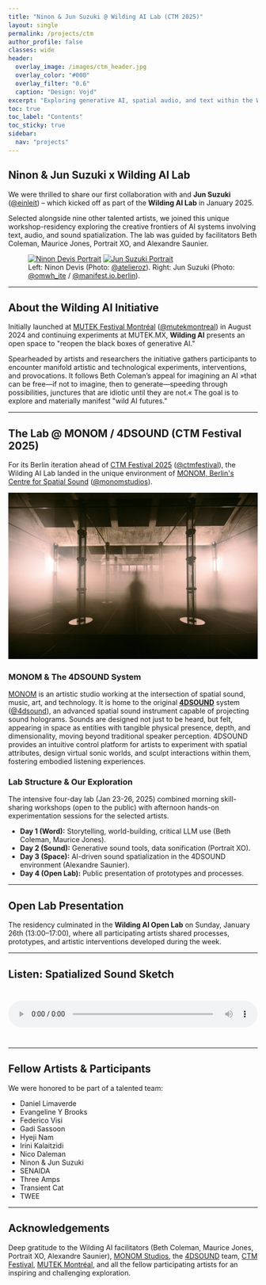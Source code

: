 ```yaml
---
title: "Ninon & Jun Suzuki @ Wilding AI Lab (CTM 2025)"
layout: single
permalink: /projects/ctm
author_profile: false
classes: wide
header:
  overlay_image: /images/ctm_header.jpg
  overlay_color: "#000"
  overlay_filter: "0.6"
  caption: "Design: Vojd"
excerpt: "Exploring generative AI, spatial audio, and text within the Wilding AI Lab residency at MONOM/4DSOUND during CTM Festival 2025."
toc: true
toc_label: "Contents"
toc_sticky: true
sidebar:
  nav: "projects"
---
```


## Ninon & Jun Suzuki x Wilding AI Lab

We were thrilled to share our first collaboration with and **Jun Suzuki** ([@einleit](https://www.instagram.com/einleit/)) – which kicked off as part of the **Wilding AI Lab** in January 2025.

Selected alongside nine other talented artists, we joined this unique workshop-residency exploring the creative frontiers of AI systems involving text, audio, and sound spatialization. The lab was guided by facilitators Beth Coleman, Maurice Jones, Portrait XO, and Alexandre Saunier.

<figure class="half">
    <a href="/images/projects/wilding-ai/ninon_devis_credit_atelieroz.jpg"><img src="/images/projects/wilding-ai/ninon_devis_credit_atelieroz.jpg" alt="Ninon Devis Portrait"></a>
    <a href="/images/projects/wilding-ai/jun_suzuki_credit_omwhite_manifest.jpg"><img src="/images/projects/wilding-ai/jun_suzuki_credit_omwhite_manifest.jpg" alt="Jun Suzuki Portrait"></a>
    <figcaption>Left: Ninon Devis (Photo: <a href="https://www.instagram.com/atelieroz/">@atelieroz</a>). Right: Jun Suzuki (Photo: <a href="https://www.instagram.com/omwh_ite/">@omwh_ite</a> / <a href="https://www.instagram.com/manifest.io.berlin/">@manifest.io.berlin</a>).</figcaption>
</figure>

---

## About the Wilding AI Initiative

Initially launched at [MUTEK Festival Montréal](https://montreal.mutek.org/) ([@mutekmontreal](https://www.instagram.com/mutekmontreal/)) in August 2024 and continuing experiments at MUTEK.MX, **Wilding AI** presents an open space to "reopen the black boxes of generative AI."

Spearheaded by artists and researchers the initiative gathers participants to encounter manifold artistic and technological experiments, interventions, and provocations. It follows Beth Coleman’s appeal for imagining an AI »that can be free—if not to imagine, then to generate—speeding through possibilities, junctures that are idiotic until they are not.« The goal is to explore and materially manifest "wild AI futures."

---

## The Lab @ MONOM / 4DSOUND (CTM Festival 2025)

For its Berlin iteration ahead of [CTM Festival 2025](https://www.ctm-festival.de/) ([@ctmfestival](https://www.instagram.com/ctmfestival/)), the Wilding AI Lab landed in the unique environment of [MONOM, Berlin's Centre for Spatial Sound](https://monom.studios/) ([@monomstudios](https://www.instagram.com/monomstudios/)).

![MONOM Studios 4DSOUND Space](/images/monom.jpg "MONOM Studios featuring the 4DSOUND system - Photo: [monomsound.com]")

### MONOM & The 4DSOUND System

[MONOM](https://monom.studios/) is an artistic studio working at the intersection of spatial sound, music, art, and technology. It is home to the original **[4DSOUND](https://4dsound.net/)** system ([@4dsound](https://www.instagram.com/4dsound/)), an advanced spatial sound instrument capable of projecting sound holograms. Sounds are designed not just to be heard, but felt, appearing in space as entities with tangible physical presence, depth, and dimensionality, moving beyond traditional speaker perception. 4DSOUND provides an intuitive control platform for artists to experiment with spatial attributes, design virtual sonic worlds, and sculpt interactions within them, fostering embodied listening experiences.

### Lab Structure & Our Exploration

The intensive four-day lab (Jan 23-26, 2025) combined morning skill-sharing workshops (open to the public) with afternoon hands-on experimentation sessions for the selected artists.
* **Day 1 (Word):** Storytelling, world-building, critical LLM use (Beth Coleman, Maurice Jones).
* **Day 2 (Sound):** Generative sound tools, data sonification (Portrait XO).
* **Day 3 (Space):** AI-driven sound spatialization in the 4DSOUND environment (Alexandre Saunier).
* **Day 4 (Open Lab):** Public presentation of prototypes and processes.

---

## Open Lab Presentation

The residency culminated in the **Wilding AI Open Lab** on Sunday, January 26th (13:00–17:00), where all participating artists shared processes, prototypes, and artistic interventions developed during the week.

---

## Listen: Spatialized Sound Sketch

<audio controls style="width: 100%; margin: 1.5rem 0;">
  <source src="/audio/projects/wilding-ai/ninon_jun_spatial_sketch.wav" type="audio/wav"> Your browser does not support the audio element. Please update your browser or <a href="/audio/projects/wilding-ai/ninon_jun_spatial_sketch.wav">download the track</a>.
</audio>

---

## Fellow Artists & Participants

We were honored to be part of a talented team:
* Daniel Limaverde
* Evangeline Y Brooks
* Federico Visi
* Gadi Sassoon
* Hyeji Nam
* Irini Kalaitzidi
* Nico Daleman
* Ninon & Jun Suzuki
* SENAIDA
* Three Amps
* Transient Cat
* TWEE

---

## Acknowledgements

Deep gratitude to the Wilding AI facilitators (Beth Coleman, Maurice Jones, Portrait XO, Alexandre Saunier), [MONOM Studios](https://monom.studios/), the [4DSOUND](https://4dsound.net/) team, [CTM Festival](https://www.ctm-festival.de/), [MUTEK Montréal](https://montreal.mutek.org/), and all the fellow participating artists for an inspiring and challenging exploration.
